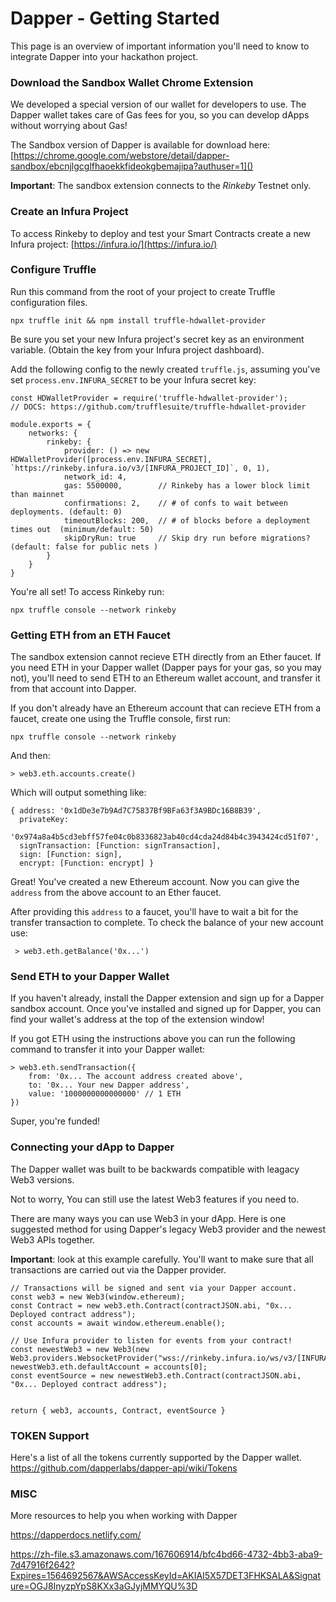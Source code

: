 # Dapper - Getting Started

This page is an overview of important information you'll need to know to integrate Dapper into your hackathon project.

### Download the Sandbox Wallet Chrome Extension

We developed a special version of our wallet for developers to use.
The Dapper wallet takes care of Gas fees for you, so you can develop dApps without worrying about Gas!

The Sandbox version of Dapper is available for download here:
[https://chrome.google.com/webstore/detail/dapper-sandbox/ebcnjlgcglfhaoekkfideokgbemajipa?authuser=1]()

**Important**: The sandbox extension connects to the _*Rinkeby*_ Testnet only.

### Create an Infura Project

To access Rinkeby to deploy and test your Smart Contracts create a new Infura project: [https://infura.io/](https://infura.io/)

### Configure Truffle

Run this command from the root of your project to create Truffle configuration files.

```
npx truffle init && npm install truffle-hdwallet-provider
```

Be sure you set your new Infura project's secret key as an environment variable.
(Obtain the key from your Infura project dashboard).

Add the following config to the newly created `truffle.js`, assuming you've set `process.env.INFURA_SECRET` to be your Infura secret key:

```
const HDWalletProvider = require('truffle-hdwallet-provider');
// DOCS: https://github.com/trufflesuite/truffle-hdwallet-provider

module.exports = {
    networks: {
        rinkeby: {
            provider: () => new HDWalletProvider([process.env.INFURA_SECRET], `https://rinkeby.infura.io/v3/[INFURA_PROJECT_ID]`, 0, 1),
            network_id: 4,
            gas: 5500000,        // Rinkeby has a lower block limit than mainnet
            confirmations: 2,    // # of confs to wait between deployments. (default: 0)
            timeoutBlocks: 200,  // # of blocks before a deployment times out  (minimum/default: 50)
            skipDryRun: true     // Skip dry run before migrations? (default: false for public nets )
        }
    }
}

```

You're all set! To access Rinkeby run:

```
npx truffle console --network rinkeby
```

### Getting ETH from an ETH Faucet

The sandbox extension cannot recieve ETH directly from an Ether faucet. If you need ETH in your Dapper wallet (Dapper pays for your gas, so you may not), you'll need to send ETH to an Ethereum wallet account, and transfer it from that account into Dapper.

If you don't already have an Ethereum account that can recieve ETH from a faucet, create one using the Truffle console, first run:

```
npx truffle console --network rinkeby
```

And then:

```
> web3.eth.accounts.create()
```

Which will output something like:

```
{ address: '0x1dDe3e7b9Ad7C75837Bf9BFa63f3A9BDc16B8B39',
  privateKey:
   '0x974a8a4b5cd3ebff57fe04c0b8336823ab40cd4cda24d84b4c3943424cd51f07',
  signTransaction: [Function: signTransaction],
  sign: [Function: sign],
  encrypt: [Function: encrypt] }
```

Great! You've created a new Ethereum account. Now you can give the `address` from the above account to an Ether faucet.

After providing this `address` to a faucet, you'll have to wait a bit for the transfer transaction to complete. To check the balance of your new account use:

```
 > web3.eth.getBalance('0x...')
```

### Send ETH to your Dapper Wallet

If you haven't already, install the Dapper extension and sign up for a Dapper sandbox account.
Once you've installed and signed up for Dapper, you can find your wallet's address at the top of the extension window!

If you got ETH using the instructions above you can run the following command to transfer it into your Dapper wallet:

```
> web3.eth.sendTransaction({
    from: '0x... The account address created above',
    to: '0x... Your new Dapper address',
    value: '1000000000000000' // 1 ETH
})
```

Super, you're funded!

### Connecting your dApp to Dapper

The Dapper wallet was built to be backwards compatible with leagacy Web3 versions.

Not to worry, You can still use the latest Web3 features if you need to.

There are many ways you can use Web3 in your dApp. Here is one suggested method for using Dapper's legacy Web3 provider and the newest Web3 APIs together.

**Important**: look at this example carefully. You'll want to make sure that all transactions are carried out via the Dapper provider.

```
// Transactions will be signed and sent via your Dapper account.
const web3 = new Web3(window.ethereum);
const Contract = new web3.eth.Contract(contractJSON.abi, "0x... Deployed contract address");
const accounts = await window.ethereum.enable();

// Use Infura provider to listen for events from your contract!
const newestWeb3 = new Web3(new Web3.providers.WebsocketProvider("wss://rinkeby.infura.io/ws/v3/[INFURA_PROJECT_ID]"));
newestWeb3.eth.defaultAccount = accounts[0];
const eventSource = new newestWeb3.eth.Contract(contractJSON.abi, "0x... Deployed contract address");


return { web3, accounts, Contract, eventSource }
```

### TOKEN Support

Here's a list of all the tokens currently supported by the Dapper wallet.<br/>
https://github.com/dapperlabs/dapper-api/wiki/Tokens


### MISC

More resources to help you when working with Dapper

https://dapperdocs.netlify.com/

https://zh-file.s3.amazonaws.com/167606914/bfc4bd66-4732-4bb3-aba9-7d47916f2642?Expires=1564692567&AWSAccessKeyId=AKIAI5X57DET3FHKSALA&Signature=OGJ8InyzpYpS8KXx3aGJyjMMYQU%3D

